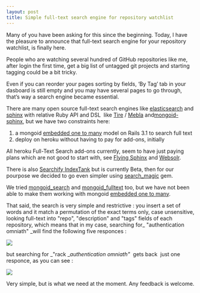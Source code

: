 ```yaml
--- 
layout: post 
title: Simple full-text search engine for repository watchlist 
--- 
```


Many of you have been asking for this since the beginning. Today, I have the
pleasure to announce that full-text search engine for your repository
watchlist, is finally here.


People who are watching several hundred of GitHub repositories like me, after
login the first time, get a big list of untagged git projects and starting
tagging could be a bit tricky.


Even if you can reorder your pages sorting by fields, ‘By Tag’ tab in your
dasboard is still empty and you may have several pages to go through, that’s
way a search engine became essential.

There are many open source full-text search engines like
[elasticsearch](http://www.elasticsearch.org/) and
[sphinx](http://sphinxsearch.com/) with relative Ruby API and DSL  like
[Tire](http://karmi.github.com/tire/) /
[Mebla](https://github.com/cousine/mebla) and[mongoid-
sphinx](https://github.com/redbeard-tech/mongoid-sphinx), but we have two
constraints here:

  1. a mongoid [embedded one to many](http://mongoid.org/docs/relations/embedded/1-n.html) model on Rails 3.1 to search full text
  2. deploy on heroku without having to pay for add-ons, initially

All heroku Full-Text Search add-ons currently, seem to have just paying plans
which are not good to start with, see [Flying
Sphinx](http://addons.heroku.com/flying_sphinx) and
[Websolr](http://addons.heroku.com/websolr).

There is also [Searchify IndexTank](http://addons.heroku.com/searchify) but is
currently Beta, then for our pourpose we decided to go even simpler using
[search_magic](https://github.com/joshuabowers/search_magic) gem.

We tried [mongoid_search](https://github.com/mauriciozaffari/mongoid_search)
and [mongoid_fulltext](https://github.com/aaw/mongoid_fulltext) too, but we
have not been able to make them working with mongoid [embedded one to
many](http://mongoid.org/docs/relations/embedded/1-n.html).

That said, the search is very simple and restrictive : you insert a set of
words and it match a permutation of the exact terms only, case unsensitive,
looking full-text into "repo", "description" and "tags" fields  of each
repository, which means that in my case, searching for_ "authentication
omniath" _will find the following five responces :


![](http://media.tumblr.com/tumblr_lyhebrQXmj1r5qp5l.png)


but searching for _"rack __authentication omniath"_  gets back  just one
responce, as you can see :


![](http://media.tumblr.com/tumblr_lyhecavJ7m1r5qp5l.png)


Very simple, but is what we need at the moment. Any feedback is welcome.

